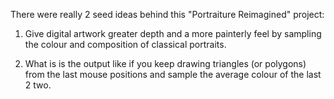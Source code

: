 There were really 2 seed ideas behind this "Portraiture Reimagined" project:

1) Give digital artwork greater depth and a more painterly feel by sampling the colour and composition of classical portraits.

2) What is is the output like if you keep drawing triangles (or polygons) from the last mouse positions and sample the average colour of the last 2 two.

 
